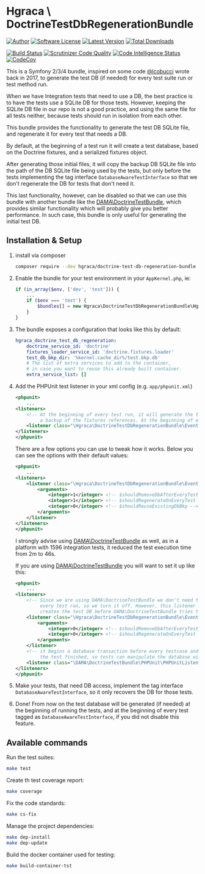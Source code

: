 # Hgraca \ DoctrineTestDbRegenerationBundle
[![Author][Author]](https://www.herbertograca.com)
[![Software License][License]](LICENSE)
[![Latest Version][Version]](https://github.com/hgraca/doctrine-test-db-regeneration-bundle/releases)
[![Total Downloads][Downloads]](https://packagist.org/packages/hgraca/doctrine-test-db-regeneration-bundle)

[![Build Status][Build]](https://scrutinizer-ci.com/g/hgraca/doctrine-test-db-regeneration-bundle/build-status/master)
[![Scrutinizer Code Quality][Score]](https://scrutinizer-ci.com/g/hgraca/doctrine-test-db-regeneration-bundle/?branch=master)
[![Code Intelligence Status][CodeInt]](https://scrutinizer-ci.com/code-intelligence)
[![CodeCov][CodeCov]](https://codecov.io/gh/hgraca/doctrine-test-db-regeneration-bundle)

This is a Symfony 2/3/4 bundle, inspired on some code [@lcobucci] wrote back in 2017, to generate the test DB 
 (if needed) for every test suite run or test method run.

When we have Integration tests that need to use a DB, the best practice is to have the tests use a SQLite DB for
 those tests. However, keeping the SQLite DB file in our repo is not a good practice, and using the same file for all
 tests neither, because tests should run in isolation from each other.
 
This bundle provides the functionality to generate the test DB SQLite file, and regenerate it for every test that needs
 a DB. 

By default, at the beginning of a test run it will create a test database, based on the Doctrine fixtures, and
 a serialized fixtures object. 
 
After generating those initial files, it will copy the backup DB SQLite file into the path of the DB SQLite file being
 used by the tests, but only before the tests implementing the tag interface `DatabaseAwareTestInterface` so that we 
 don't regenerate the DB for tests that don't need it.
 
This last functionality, however, can be disabled so that we can use this bundle with another bundle like the
 [DAMA\DoctrineTestBundle], which provides similar functionality which will probably give you better performance.
 In such case, this bundle is only useful for generating the initial test DB.

## Installation & Setup

1. install via composer

    ```bash
    composer require --dev hgraca/doctrine-test-db-regeneration-bundle
    ```

2. Enable the bundle for your test environment in your `AppKernel.php`, ie:

    ```php
    if (in_array($env, ['dev', 'test'])) {
        ...
        if ($env === 'test') {
            $bundles[] = new Hgraca\DoctrineTestDbRegenerationBundle\HgracaDoctrineTestDbRegenerationBundle();
        }
    }
    ```

3. The bundle exposes a configuration that looks like this by default:
    
    ```yaml
    hgraca_doctrine_test_db_regeneration:
        doctrine_service_id: 'doctrine'
        fixtures_loader_service_id: 'doctrine.fixtures.loader'
        test_db_bkp_dir: '%kernel.cache_dir%/test.bkp.db'
        # The list of extra services to add to the container, 
        # in case you want to reuse this already built container.
        extra_service_list: [] 
    ```
4. Add the PHPUnit test listener in your xml config (e.g. `app/phpunit.xml`) 

    ```xml
    <phpunit>
        ...
    <listeners>
        <!-- At the beginning of every test run, it will generate the test DB and create a backup of it and 
             a backup of the fixtures references. At the beginning of every test it will recover the test DB backup. -->
        <listener class="\Hgraca\DoctrineTestDbRegenerationBundle\EventSubscriber\DbRegenerationPHPUnitEventSubscriber" />
    </listeners>
    </phpunit>
    ```
    
    There are a few options you can use to tweak how it works. Below you can see the options with their default values:
    
    ```xml
    <phpunit>
        ...
    <listeners>
        <listener class="\Hgraca\DoctrineTestDbRegenerationBundle\EventSubscriber\DbRegenerationPHPUnitEventSubscriber">
            <arguments>
                <integer>1</integer> <!-- $shouldRemoveDbAfterEveryTest -->
                <integer>1</integer> <!-- $shouldRegenerateOnEveryTest -->
                <integer>0</integer> <!-- $shouldReuseExistingDbBkp -->
            </arguments>
        </listener>
    </listeners>
    </phpunit>
    ```
    
    I strongly advise using [DAMA\DoctrineTestBundle] as well, as in a platform with 1596 integration tests, 
    it reduced the test execution time from 2m to 46s.
    
    If you are using [DAMA\DoctrineTestBundle] you will want to set it up like this: 
    
    ```xml
    <phpunit>
        ...
    <listeners>
        <!-- Since we are using DAMA\DoctrineTestBundle we don't need to recover the test DB at 
             every test run, so we turn it off. However, this listener must go first, so it 
             creates the test DB before DAMA\DoctrineTestBundle tries to use it. -->
        <listener class="\Hgraca\DoctrineTestDbRegenerationBundle\EventSubscriber\DbRegenerationPHPUnitEventSubscriber">
            <arguments>
                <integer>0</integer> <!-- $shouldRemoveDbAfterEveryTest -->
                <integer>0</integer> <!-- $shouldRegenerateOnEveryTest -->
            </arguments>
        </listener>
        <!-- it begins a database transaction before every testcase and rolls it back after
             the test finished, so tests can manipulate the database without affecting other tests -->
        <listener class="\DAMA\DoctrineTestBundle\PHPUnit\PHPUnitListener" />
    </listeners>
    </phpunit>
    ```
5. Make your tests, that need DB access, implement the tag interface `DatabaseAwareTestInterface`, so it only
 recovers the DB for those tests.
6. Done! From now on the test database will be generated (if needed) at the beginning of running the tests,
 and at the beginning of every test tagged as `DatabaseAwareTestInterface`, if you did not disable this feature.

## Available commands

Run the test suites:
```bash
make test
```
Create th test coverage report:
```bash
make coverage
```
Fix the code standards:
```bash
make cs-fix
```
Manage the project dependencies:
```bash
make dep-install
make dep-update
```
Build the docker container used for testing:
```bash
make build-container-tst
```

[Author]: http://img.shields.io/badge/author-@hgraca-blue.svg?style=flat-square
[License]: https://img.shields.io/badge/license-MIT-blue.svg?style=flat-square
[Version]: https://img.shields.io/github/release/hgraca/php-doctrine-test-db-regeneration-bundle.svg?style=flat-square
[Downloads]: https://img.shields.io/packagist/dt/hgraca/doctrine-test-db-regeneration-bundle.svg?style=flat-square

[Build]: https://scrutinizer-ci.com/g/hgraca/doctrine-test-db-regeneration-bundle/badges/build.png?b=master
[Score]: https://scrutinizer-ci.com/g/hgraca/doctrine-test-db-regeneration-bundle/badges/quality-score.png?b=master
[CodeInt]: https://scrutinizer-ci.com/g/hgraca/doctrine-test-db-regeneration-bundle/badges/code-intelligence.svg?b=master
[CodeCov]: https://codecov.io/gh/hgraca/doctrine-test-db-regeneration-bundle/branch/master/graph/badge.svg

[DAMA\DoctrineTestBundle]: https://github.com/dmaicher/doctrine-test-bundle

[@lcobucci]: https://github.com/lcobucci
